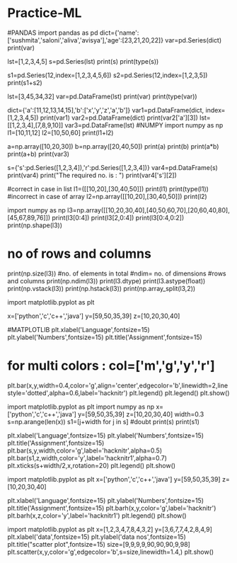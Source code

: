 # Practice-ML
#PANDAS
import pandas as pd
dict={'name':['sushmita','saloni','aliva','avisya'],'age':[23,21,20,22]}
var=pd.Series(dict)
print(var)

lst=[1,2,3,4,5]
s=pd.Series(lst)
print(s)
print(type(s))

s1=pd.Series(12,index=[1,2,3,4,5,6])
s2=pd.Series(12,index=[1,2,3,5])
print(s1+s2)

lst=[3,45,34,32]
var=pd.DataFrame(lst)
print(var)
print(type(var))

dict={'a':[11,12,13,14,15],'b':['x','y','z','a','b']}
var1=pd.DataFrame(dict, index=[1,2,3,4,5])
print(var1)
var2=pd.DataFrame(dict)
print(var2['a'][3])
lst=[[1,2,3,4],[7,8,9,10]]
var3=pd.DataFrame(lst)
#NUMPY
import numpy as np
l1=[10,11,12]
l2=[10,50,60]
print(l1+l2)

a=np.array([10,20,30])
b=np.array([20,40,50])
print(a)
print(b)
print(a*b)
print(a+b)
print(var3)

s={'s':pd.Series([1,2,3,4]),'r':pd.Series([1,2,3,4])}
var4=pd.DataFrame(s)
print(var4)
print("The required no. is : ")
print(var4['s'][2])

#correct in case in list
l1=([[10,20],[30,40,50]]) 
print(l1)
print(type(l1))
#incorrect in case of array
l2=np.array([[10,20],[30,40,50]])
print(l2)

import numpy as np
l3=np.array([[10,20,30,40],[40,50,60,70],[20,60,40,80],[45,67,89,76]])
print(l3[0:4])
print(l3[2,0:4])
print(l3[0:4,0:2])
print(np.shape(l3))
# no of rows and columns 
print(np.size(l3))
#no. of elements in total
#ndim= no. of dimensions #rows and columns
print(np.ndim(l3))
print(l3.dtype)
print(l3.astype(float))
print(np.vstack(l3))
print(np.hstack(l3))
print(np.array_split(l3,2))

import matplotlib.pyplot as plt

x=['python','c','c++','java']
y=[59,50,35,39]
z=[10,20,30,40]

#MATPLOTLIB
plt.xlabel('Language',fontsize=15)
plt.ylabel('Numbers',fontsize=15)
plt.title('Assignment',fontsize=15)
# for multi colors : col=['m','g','y','r']
plt.bar(x,y,width=0.4,color='g',align='center',edgecolor='b',linewidth=2,linestyle='dotted',alpha=0.6,label='hacknitr')
plt.legend()
plt.legend()
plt.show()

import matplotlib.pyplot as plt
import numpy as np
x=['python','c','c++','java']
y=[59,50,35,39]
z=[10,20,30,40]
width=0.3
s=np.arange(len(x))
s1=[j+width for j in s]  #doubt
print(s)
print(s1)


plt.xlabel('Language',fontsize=15)
plt.ylabel('Numbers',fontsize=15)
plt.title('Assignment',fontsize=15)
plt.bar(s,y,width,color='g',label='hacknitr',alpha=0.5)
plt.bar(s1,z,width,color='y',label='hacknitr1',alpha=0.7)
plt.xticks(s+width/2,x,rotation=20)
plt.legend()
plt.show()

import matplotlib.pyplot as plt
x=['python','c','c++','java']
y=[59,50,35,39]
z=[10,20,30,40]

plt.xlabel('Language',fontsize=15)
plt.ylabel('Numbers',fontsize=15)
plt.title('Assignment',fontsize=15)
plt.barh(x,y,color='g',label='hacknitr')
plt.barh(x,z,color='y',label='hacknitr1')
plt.legend()
plt.show()

import matplotlib.pyplot as plt
x=[1,2,3,4,7,8,4,3,2]
y=[3,6,7,7,4,2,8,4,9]
plt.xlabel('data',fontsize=15)
plt.ylabel('data nos',fontsize=15)
plt.title("scatter plot",fontsize=15)
size=[9,9,9,9,90,90,90,9,98]
plt.scatter(x,y,color='g',edgecolor='b',s=size,linewidth=1.4,)
plt.show()
